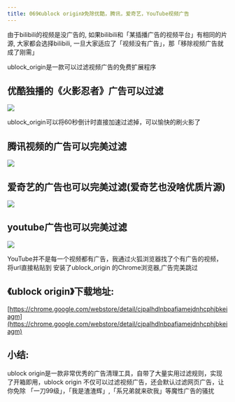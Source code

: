 ```yaml
---
title: 069《ublock origin》免除优酷，腾讯，爱奇艺，YouTube视频广告
---
```


由于bilibili的视频是没广告的, 如果bilibili和「某插播广告的视频平台」有相同的片源, 大家都会选择bilibili, 一旦大家适应了「视频没有广告」，那「移除视频广告就成了刚需」

ublock_origin是一款可以过滤视频广告的免费扩展程序

## 优酷独播的《火影忍者》广告可以过滤


![](https://v2fy.com/asset/069_ublock_origin/001.gif)

ublock_origin可以将60秒倒计时直接加速过滤掉，可以愉快的刷火影了


## 腾讯视频的广告可以完美过滤


![](https://v2fy.com/asset/069_ublock_origin/002.gif)



## 爱奇艺的广告也可以完美过滤(爱奇艺也没啥优质片源)



![](https://v2fy.com/asset/069_ublock_origin/003.gif)



## youtube广告也可以完美过滤

![](https://v2fy.com/asset/069_ublock_origin/004.gif)


YouTube并不是每一个视频都有广告，我通过火狐浏览器找了个有广告的视频，将url直接粘贴到 安装了ublock_origin 的Chrome浏览器,广告完美跳过



## 《ublock origin》下载地址:

[https://chrome.google.com/webstore/detail/cjpalhdlnbpafiamejdnhcphjbkeiagm](https://chrome.google.com/webstore/detail/cjpalhdlnbpafiamejdnhcphjbkeiagm)


## 小结:


ublock origin是一款非常优秀的广告清理工具，自带了大量实用过滤规则，实现了开箱即用，ublock origin 不仅可以过滤视频广告，还会默认过滤网页广告，让你免除 「一刀99级」，「我是渣渣辉」,「系兄弟就来砍我」等魔性广告的骚扰
